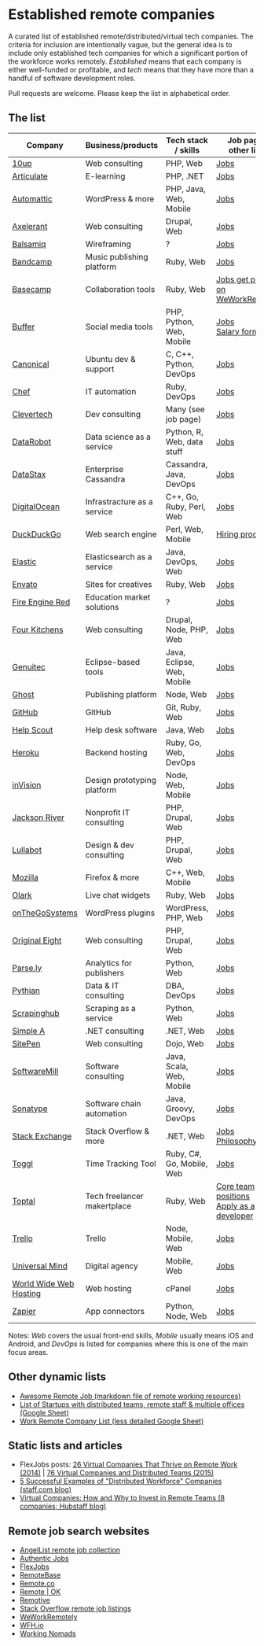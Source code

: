 # Established remote companies

A curated list of established remote/distributed/virtual tech companies. The criteria for inclusion are intentionally vague, but the general idea is to include only established tech companies for which a significant portion of the workforce works remotely. *Established* means that each company is either well-funded or profitable, and *tech* means that they have more than a handful of software development roles.

Pull requests are welcome. Please keep the list in alphabetical order.

## The list

Company                                          | Business/products           | Tech stack / skills        | Job page & other links 
-------------------------------------------------|-----------------------------|----------------------------|-----------------------
[10up](http://10up.com)                          | Web consulting              | PHP, Web                   | [Jobs](http://10up.com/careers/)
[Articulate](https://articulate.com)             | E-learning                  | PHP, .NET                  | [Jobs](https://en-au.articulate.com/company/careers.php)
[Automattic](https://automattic.com)             | WordPress & more            | PHP, Java, Web, Mobile     | [Jobs](https://automattic.com/work-with-us/)
[Axelerant](https://axelerant.com/)              | Web consulting              | Drupal, Web                | [Jobs](https://axelerant.com/careers/)
[Balsamiq](https://balsamiq.com/)                | Wireframing                 | ?                          | [Jobs](https://balsamiq.com/company/jobs/)
[Bandcamp](https://bandcamp.com)                 | Music publishing platform   | Ruby, Web                  | [Jobs](https://bandcamp.com/jobs)
[Basecamp](https://basecamp.com)                 | Collaboration tools         | Ruby, Web                  | [Jobs get posted on WeWorkRemotely](https://weworkremotely.com/)
[Buffer](https://buffer.com)                     | Social media tools          | PHP, Python, Web, Mobile   | [Jobs](https://buffer.com/journey)<br>[Salary formula](https://open.bufferapp.com/introducing-open-salaries-at-buffer-including-our-transparent-formula-and-all-individual-salaries/)
[Canonical](http://www.canonical.com/)           | Ubuntu dev & support        | C, C++, Python, DevOps     | [Jobs](http://www.canonical.com/careers/all-vacancies)
[Chef](https://www.chef.io/)                     | IT automation               | Ruby, DevOps               | [Jobs](https://www.chef.io/careers/)
[Clevertech](http://www.clevertech.biz/)         | Dev consulting              | Many (see job page)        | [Jobs](http://hire.clevertech.biz/)
[DataRobot](http://www.datarobot.com)            | Data science as a service   | Python, R, Web, data stuff | [Jobs](http://www.datarobot.com/careers/)
[DataStax](http://www.datastax.com/)             | Enterprise Cassandra        | Cassandra, Java, DevOps    | [Jobs](http://www.datastax.com/company/careers/search)
[DigitalOcean](https://www.digitalocean.com/)    | Infrastracture as a service | C++, Go, Ruby, Perl, Web   | [Jobs](https://www.digitalocean.com/company/careers/)
[DuckDuckGo](https://duckduckgo.com)             | Web search engine           | Perl, Web, Mobile          | [Hiring process](https://duck.co/help/company/hiring)
[Elastic](https://www.elastic.co/)               | Elasticsearch as a service  | Java, DevOps, Web          | [Jobs](https://www.elastic.co/about/careers)
[Envato](http://www.envato.com/)                 | Sites for creatives         | Ruby, Web                  | [Jobs](http://www.envato.com/careers/open-jobs/remote)
[Fire Engine Red](http://fire-engine-red.com/)   | Education market solutions  | ?                          | [Jobs](http://fire-engine-red.com/about/#careers)
[Four Kitchens](http://fourkitchens.com/)        | Web consulting              | Drupal, Node, PHP, Web     | [Jobs](http://fourkitchens.com/careers/)
[Genuitec](http://www.genuitec.com)              | Eclipse-based tools         | Java, Eclipse, Web, Mobile | [Jobs](http://www.genuitec.com/company/careers/)
[Ghost](https://ghost.org/)                      | Publishing platform         | Node, Web                  | [Jobs](https://ghost.org/careers/)
[GitHub](https://github.com)                     | GitHub                      | Git, Ruby, Web             | [Jobs](https://github.com/about/jobs)
[Help Scout](http://www.helpscout.net/)          | Help desk software          | Java, Web                  | [Jobs](http://www.helpscout.net/careers/)
[Heroku](https://www.heroku.com/)                | Backend hosting             | Ruby, Go, Web, DevOps      | [Jobs](https://www.heroku.com/careers)
[inVision](http://www.invisionapp.com/)          | Design prototyping platform | Node, Web, Mobile          | [Jobs](http://www.invisionapp.com/company#jobs)
[Jackson River](http://www.jacksonriver.com/)    | Nonprofit IT consulting     | PHP, Drupal, Web           | [Jobs](http://www.jacksonriver.com/about/jobs)
[Lullabot](https://www.lullabot.com/)            | Design & dev consulting     | PHP, Drupal, Web           | [Jobs](https://www.lullabot.com/jobs)
[Mozilla](https://mozilla.org)                   | Firefox & more              | C++, Web, Mobile           | [Jobs](https://careers.mozilla.org/en-US/listings/?location=remote)
[Olark](https://www.olark.com)                   | Live chat widgets           | Ruby, Web                  | [Jobs](https://www.olark.com/jobs/)
[onTheGoSystems](https://www.onthegosystems.com) | WordPress plugins           | WordPress, PHP, Web        | [Jobs](https://www.onthegosystems.com/jobs/)
[Original Eight](https://origineight.net/)       | Web consulting              | PHP, Drupal, Web           | [Jobs](https://origineight.recruiterbox.com/)
[Parse.ly](http://www.parsely.com/)              | Analytics for publishers    | Python, Web                | [Jobs](http://www.parsely.com/jobs/)
[Pythian](http://www.pythian.com/)               | Data & IT consulting        | DBA, DevOps                | [Jobs](http://www.pythian.com/careers/)
[Scrapinghub](http://scrapinghub.com)            | Scraping as a service       | Python, Web                | [Jobs](http://scrapinghub.com/jobs/)
[Simple A](http://www.simplea.com)               | .NET consulting             | .NET, Web                  | [Jobs](http://www.simplea.com/About/Careers/)
[SitePen](https://www.sitepen.com/)              | Web consulting              | Dojo, Web                  | [Jobs](https://www.sitepen.com/about/jobs.html)
[SoftwareMill](https://softwaremill.com/)        | Software consulting         | Java, Scala, Web, Mobile   | [Jobs](https://softwaremill.com/join-us/)
[Sonatype](http://www.sonatype.com)              | Software chain automation   | Java, Groovy, DevOps       | [Jobs](http://www.sonatype.com/careers-sonatype)
[Stack Exchange](http://stackexchange.com/)      | Stack Overflow & more       | .NET, Web                  | [Jobs](http://stackexchange.com/work-here)<br>[Philosophy](http://blog.stackoverflow.com/2013/02/why-we-still-believe-in-working-remotely/)
[Toggl](https://www.toggl.com/)                  | Time Tracking Tool          | Ruby, C#, Go, Mobile, Web  | [Jobs](https://jobs.toggl.com/)
[Toptal](http://www.toptal.com/)                 | Tech freelancer makertplace | Ruby, Web                  | [Core team positions](http://www.toptal.com/careers)<br>[Apply as a developer](http://www.toptal.com/developers)
[Trello](https://trello.com)                     | Trello                      | Node, Mobile, Web          | [Jobs](https://trello.com/jobs)
[Universal Mind](http://www.universalmind.com/)  | Digital agency              | Mobile, Web                | [Jobs](http://www.universalmind.com/careers/)
[World Wide Web Hosting](http://www.wwwh.com/)   | Web hosting                 | cPanel                     | [Jobs](http://www.wwwh.com/careers/)
[Zapier](https://zapier.com/)                    | App connectors              | Python, Node, Web          | [Jobs](https://zapier.com/jobs/)

Notes: *Web* covers the usual front-end skills, *Mobile* usually means iOS and Android, and *DevOps* is listed for
companies where this is one of the main focus areas. 

## Other dynamic lists

* [Awesome Remote Job (markdown file of remote working resources)](https://github.com/lukasz-madon/awesome-remote-job)
* [List of Startups with distributed teams, remote staff & multiple offices (Google Sheet)](https://docs.google.com/spreadsheets/d/1uDdDyheNY_-Z3MtuNoFdBYBooBnUTmlYCOZ3VhcN9Sw/edit)
* [Work Remote Company List (less detailed Google Sheet)](https://docs.google.com/spreadsheets/d/1tETz3dWHkbzbXAMZ9XXdR0VKhhite-i_ON_Ei3TjFSc/edit)
 
## Static lists and articles

* FlexJobs posts: [26 Virtual Companies That Thrive on Remote Work (2014)](https://www.flexjobs.com/blog/post/25-virtual-companies-that-thrive-on-remote-work/) | [76 Virtual Companies and Distributed Teams (2015)](https://www.flexjobs.com/blog/post/76-virtual-companies-and-distributed-teams/)
* [5 Successful Examples of "Distributed Workforce" Companies (staff.com blog)](http://www.staff.com/blog/5-successful-examples-of-distributed-workforce-companies/)
* [Virtual Companies: How and Why to Invest in Remote Teams (8 companies; Hubstaff blog)](http://blog.hubstaff.com/successful-virtual-companies-around-the-world/)

## Remote job search websites

* [AngelList remote job collection](https://angel.co/job-collections/remote)
* [Authentic Jobs](https://authenticjobs.com/#onlyremote=1)
* [FlexJobs](https://www.flexjobs.com/)
* [RemoteBase](https://remotebase.io/)
* [Remote.co](https://remote.co/remote-jobs/)
* [Remote | OK](https://remoteok.io/)
* [Remotive](http://jobs.remotive.io/)
* [Stack Overflow remote job listings](http://careers.stackoverflow.com/jobs?allowsremote=true)
* [WeWorkRemotely](https://weworkremotely.com/)
* [WFH.io](https://www.wfh.io/)
* [Working Nomads](http://www.workingnomads.co/jobs)
